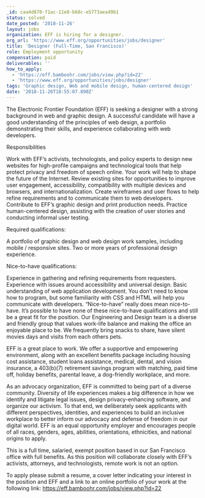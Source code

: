 ```yaml
---
_id: caa4d870-f1ac-11e8-b68c-e5773aea49b1
status: solved
date_posted: '2018-11-26'
layout: jobs
organization: EFF is hiring for a designer.
org_url: 'https://www.eff.org/opportunities/jobs/designer'
title: 'Designer (Full-Time, San Francisco)'
role: Employment opportunity
compensation: paid
deliverables: ''
how_to_apply:
  - 'https://eff.bamboohr.com/jobs/view.php?id=22'
  - 'https://www.eff.org/opportunities/jobs/designer'
tags: 'Graphic design, Web and mobile design, human-centered design'
date: '2018-11-26T18:55:07.890Z'
---
```

The Electronic Frontier Foundation (EFF) is seeking a designer with a strong background in web and graphic design. A successful candidate will have a good understanding of the principles of web design, a portfolio demonstrating their skills, and experience collaborating with web developers.

Responsibilities

Work with EFF’s activists, technologists, and policy experts to design new websites for high-profile campaigns and technological tools that help protect privacy and freedom of speech online. Your work will help to shape the future of the Internet.
Review existing sites for opportunities to improve user engagement, accessibility, compatibility with multiple devices and browsers, and internationalization.
Create wireframes and user flows to help refine requirements and to communicate them to web developers.
Contribute to EFF’s graphic design and print production needs.
Practice human-centered design, assisting with the creation of user stories and conducting informal user testing.


Required qualifications:

A portfolio of graphic design and web design work samples, including mobile / responsive sites.
Two or more years of professional design experience.


Nice-to-have qualifications:

Experience in gathering and refining requirements from requesters.
Experience with issues around accessibility and universal design.
Basic understanding of web application development. You don’t need to know how to program, but some familiarity with CSS and HTML will help you communicate with developers.
“Nice-to-have” really does mean nice-to-have. It’s possible to have none of these nice-to-have qualifications and still be a great fit for the position.
Our Engineering and Design team is a diverse and friendly group that values work-life balance and making the office an enjoyable place to be. We frequently bring snacks to share, have silent movies days and visits from each others pets.

EFF is a great place to work. We offer a supportive and empowering environment, along with an excellent benefits package including housing cost assistance, student loans assistance, medical, dental, and vision insurance, a 403(b)(7) retirement savings program with matching, paid time off, holiday benefits, parental leave, a dog-friendly workplace, and more.

As an advocacy organization, EFF is committed to being part of a diverse community. Diversity of life experiences makes a big difference in how we identify and litigate legal issues, design privacy-enhancing software, and organize our activism. To that end, we deliberately seek applicants with different perspectives, identities, and experiences to build an inclusive workplace to better inform our advocacy and defense of freedom in our digital world. EFF is an equal opportunity employer and encourages people of all races, genders, ages, abilities, orientations, ethnicities, and national origins to apply.

This is a full time, salaried, exempt position based in our San Francisco office with full benefits. As this position will collaborate closely with EFF’s activists, attorneys, and technologists, remote work is not an option.

To apply please submit a resume, a cover letter indicating your interest in the position and EFF and a link to an online portfolio of your work at the following link: https://eff.bamboohr.com/jobs/view.php?id=22
